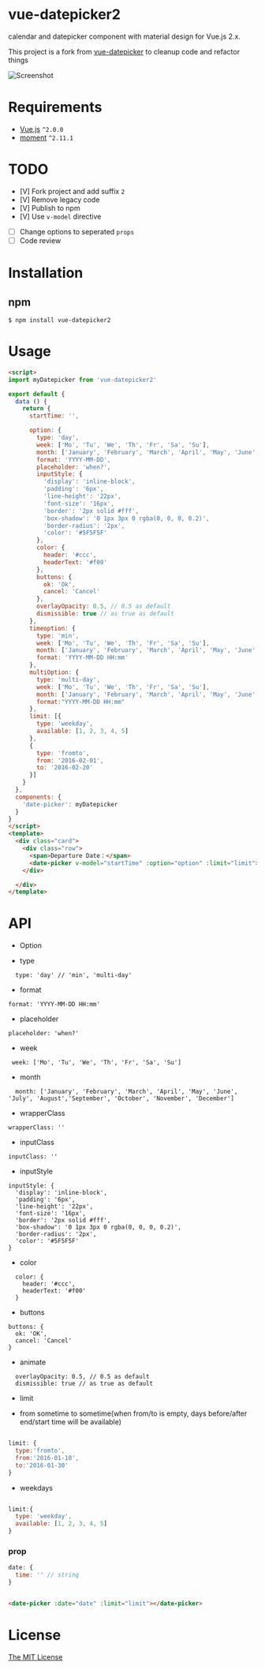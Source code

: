 # vue-datepicker2

calendar and datepicker component with material design for Vue.js 2.x.

This project is a fork from [vue-datepicker](https://github.com/hilongjw/vue-datepicker)
to cleanup code and refactor things

![Screenshot](screenshot.png)

# Requirements

- [Vue.js](https://github.com/yyx990803/vue) `^2.0.0`
- [moment](https://github.com/moment/moment) `^2.11.1`

# TODO

- [V] Fork project and add suffix `2`
- [V] Remove legacy code
- [V] Publish to npm
- [V] Use `v-model` directive
- [ ] Change options to seperated `props`
- [ ] Code review

# Installation

## npm

```shell
$ npm install vue-datepicker2
```

# Usage

```html
<script>
import myDatepicker from 'vue-datepicker2'

export default {
  data () {
    return {
      startTime: '',

      option: {
        type: 'day',
        week: ['Mo', 'Tu', 'We', 'Th', 'Fr', 'Sa', 'Su'],
        month: ['January', 'February', 'March', 'April', 'May', 'June', 'July', 'August', 'September', 'October', 'November', 'December'],
        format: 'YYYY-MM-DD',
        placeholder: 'when?',
        inputStyle: {
          'display': 'inline-block',
          'padding': '6px',
          'line-height': '22px',
          'font-size': '16px',
          'border': '2px solid #fff',
          'box-shadow': '0 1px 3px 0 rgba(0, 0, 0, 0.2)',
          'border-radius': '2px',
          'color': '#5F5F5F'
        },
        color: {
          header: '#ccc',
          headerText: '#f00'
        },
        buttons: {
          ok: 'Ok',
          cancel: 'Cancel'
        },
        overlayOpacity: 0.5, // 0.5 as default
        dismissible: true // as true as default
      },
      timeoption: {
        type: 'min',
        week: ['Mo', 'Tu', 'We', 'Th', 'Fr', 'Sa', 'Su'],
        month: ['January', 'February', 'March', 'April', 'May', 'June', 'July', 'August', 'September', 'October', 'November', 'December'],
        format: 'YYYY-MM-DD HH:mm'
      },
      multiOption: {
        type: 'multi-day',
        week: ['Mo', 'Tu', 'We', 'Th', 'Fr', 'Sa', 'Su'],
        month: ['January', 'February', 'March', 'April', 'May', 'June', 'July', 'August', 'September', 'October', 'November', 'December'],
        format:"YYYY-MM-DD HH:mm"
      },
      limit: [{
        type: 'weekday',
        available: [1, 2, 3, 4, 5]
      },
      {
        type: 'fromto',
        from: '2016-02-01',
        to: '2016-02-20'
      }]
    }
  },
  components: {
    'date-picker': myDatepicker
  }
}
</script>
<template>
  <div class="card">
    <div class="row">
      <span>Departure Date：</span>
      <date-picker v-model="startTime" :option="option" :limit="limit"></date-picker>
    </div>

  </div>
</template>
```

# API

 - Option

 * type

```
  type: 'day' // 'min', 'multi-day'

```

 * format

```
format: 'YYYY-MM-DD HH:mm'
```

 * placeholder

```
placeholder: 'when?'
```

 * week

```
 week: ['Mo', 'Tu', 'We', 'Th', 'Fr', 'Sa', 'Su']
```

 * month

```
  month: ['January', 'February', 'March', 'April', 'May', 'June', 'July', 'August','September', 'October', 'November', 'December']
```

* wrapperClass

```
wrapperClass: ''
```

* inputClass

```
inputClass: ''
```
* inputStyle

```
inputStyle: {
  'display': 'inline-block',
  'padding': '6px',
  'line-height': '22px',
  'font-size': '16px',
  'border': '2px solid #fff',
  'box-shadow': '0 1px 3px 0 rgba(0, 0, 0, 0.2)',
  'border-radius': '2px',
  'color': '#5F5F5F'
}
```

 * color

```
  color: {
    header: '#ccc',
    headerText: '#f00'
  }
```


 * buttons

```
buttons: {
  ok: 'OK',
  cancel: 'Cancel'
}
```

 * animate

```
  overlayOpacity: 0.5, // 0.5 as default
  dismissible: true // as true as default
```


 - limit

  * from sometime to sometime(when from/to is empty, days before/after end/start time will be available)

```javascript

limit: {
  type:'fromto',
  from:'2016-01-10',
  to:'2016-01-30'
}

```
 * weekdays

```javascript

limit:{
  type: 'weekday',
  available: [1, 2, 3, 4, 5]
}

```

### prop

```javascript
date: {
  time: '' // string
}
```

```html

<date-picker :date="date" :limit="limit"></date-picker>

```


# License

[The MIT License](http://opensource.org/licenses/MIT)
